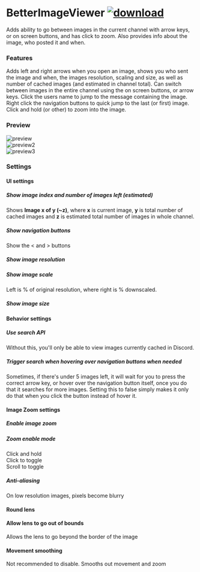 # BetterImageViewer [![download](https://i.imgur.com/OAHgjZu.png)](https://1lighty.github.io/BetterDiscordStuff/?plugin=BetterImageViewer&dl=1 "BetterImageViewer")
Adds ability to go between images in the current channel with arrow keys, or on screen buttons, and has click to zoom. Also provides info about the image, who posted it and when.
### Features
Adds left and right arrows when you open an image, shows you who sent the image and when, the images resolution, scaling and size, as well as number of cached images (and estimated in channel total).
Can switch between images in the entire channel using the on screen buttons, or arrow keys.
Click the users name to jump to the message containing the image.
Right click the navigation buttons to quick jump to the last (or first) image.  
Click and hold (or other) to zoom into the image.
### Preview
![preview](https://i.imgur.com/oSSWG9u.png)  
![preview2](https://i.imgur.com/GOnWSog.png)  
![preview3](https://i.imgur.com/LUhIgc8.png)
### Settings
#### UI settings
##### Show image index and number of images left (estimated)
Shows **Image x of y (~z)**, where **x** is current image, **y** is total number of cached images and **z** is estimated total number of images in whole channel.
##### Show navigation buttons
Show the < and > buttons
##### Show image resolution
##### Show image scale
Left is % of original resolution, where right is % downscaled.
##### Show image size
#### Behavior settings
##### Use search API
Without this, you'll only be able to view images currently cached in Discord.
##### Trigger search when hovering over navigation buttons when needed
Sometimes, if there's under 5 images left, it will wait for you to press the correct arrow key, or hover over the navigation button itself, once you do that it searches for more images. Setting this to false simply makes it only do that when you click the button instead of hover it.
#### Image Zoom settings
##### Enable image zoom
##### Zoom enable mode
Click and hold  
Click to toggle  
Scroll to toggle
##### Anti-aliasing
On low resolution images, pixels become blurry
#### Round lens
#### Allow lens to go out of bounds
Allows the lens to go beyond the border of the image
#### Movement smoothing
Not recommended to disable. Smooths out movement and zoom
